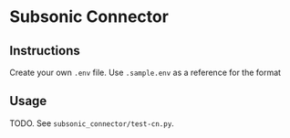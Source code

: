 # Subsonic Connector

## Instructions

Create your own `.env` file. Use `.sample.env` as a reference for the format

## Usage

TODO. See `subsonic_connector/test-cn.py`.